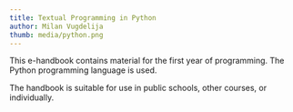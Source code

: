 ```yaml
---
title: Textual Programming in Python
author: Milan Vugdelija
thumb: media/python.png
---
```


This e-handbook contains material for the first year of programming. The Python programming language is used.

The handbook is suitable for use in public schools, other courses, or individually.

